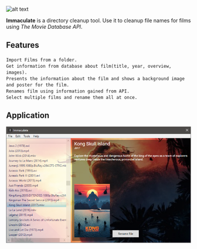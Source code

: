 [logo]:https://raw.githubusercontent.com/nebbsie/immaculate/master/logo.png "Immaculate logo"
![alt text](https://raw.githubusercontent.com/nebbsie/immaculate/master/logo.png "Logo Title Text 1")

**Immaculate** is a directory cleanup tool. Use it to cleanup file names for films using  *The Movie Database API*.

## Features
`Import Films from a folder.`</br>
`Get information from database about film(title, year, overview, images).`</br>
`Presents the information about the film and shows a background image and poster for the film.`</br>
`Renames film using information gained from API.`</br>
`Select multiple films and rename them all at once.`</br>

## Application
![alt tag](https://raw.githubusercontent.com/nebbsie/immaculate-gui/master/kongIsland.PNG)
